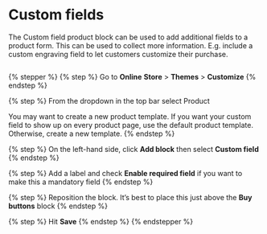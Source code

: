 # Custom fields

The Custom field product block can be used to add additional fields to a product form. This can be used to collect more information. E.g. include a custom engraving field to let customers customize their purchase.

<figure><img src="https://downloads.intercomcdn.com/i/o/1199125431/e81b42de10b66c8627c12935/CleanShot+2024-09-30+at+16_49_55%402x.png?expires=1744682400&#x26;signature=f55ac970e980ed101f96eb551b35536b8cd94cd98f68186463d58192ced2a290&#x26;req=dSEuH8h8mIVcWPMW1HO4zZfgxmMyDxavLEPFkHTd4Y6AiYxrDq%2FIYV9y%2Btoe%0AvPpSW6RNwNpbtdbX%2Bzc%3D%0A" alt=""><figcaption></figcaption></figure>

{% stepper %}
{% step %}
Go to **Online** **Store** > **Themes** > **Customize**
{% endstep %}

{% step %}
From the dropdown in the top bar select Product

You may want to create a new product template. If you want your custom field to show up on every product page, use the default product template. Otherwise, create a new template.
{% endstep %}

{% step %}
On the left-hand side, click **Add block** then select **Custom field**
{% endstep %}

{% step %}
Add a label and check **Enable required field** if you want to make this a mandatory field
{% endstep %}

{% step %}
Reposition the block. It’s best to place this just above the **Buy buttons** block
{% endstep %}

{% step %}
Hit **Save**
{% endstep %}
{% endstepper %}
